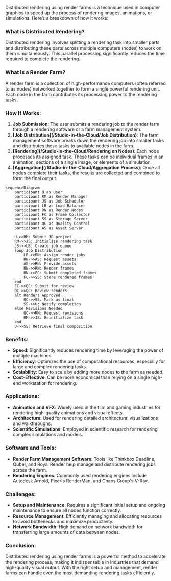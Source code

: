 Distributed rendering using render farms is a technique used in computer graphics to speed up the process of rendering images, animations, or simulations. Here’s a breakdown of how it works:

### What is Distributed Rendering?
Distributed rendering involves splitting a rendering task into smaller parts and distributing these parts across multiple computers (nodes) to work on them simultaneously. This parallel processing significantly reduces the time required to complete the rendering.

### What is a Render Farm?
A render farm is a collection of high-performance computers (often referred to as nodes) networked together to form a single powerful rendering unit. Each node in the farm contributes its processing power to the rendering tasks.

### How It Works:
1. **Job Submission**: The user submits a rendering job to the render farm through a rendering software or a farm management system.
2. **[Job Distribution](/Studio-in-the-Cloud/Job Distribution)**: The farm management software breaks down the rendering job into smaller tasks and distributes these tasks to available nodes in the farm.
3. **[Rendering](/Studio-in-the-Cloud/Rendering on Nodes)**: Each node processes its assigned task. These tasks can be individual frames in an animation, sections of a single image, or elements of a simulation.
4. **[Aggregation](/Studio-in-the-Cloud/Aggregation Process)**: Once all nodes complete their tasks, the results are collected and combined to form the final output.

```mermaid
sequenceDiagram
    participant U as User
    participant RM as Render Manager
    participant JS as Job Scheduler
    participant LB as Load Balancer
    participant RN as Render Nodes
    participant FC as Frame Collector
    participant SS as Storage Server
    participant QC as Quality Control
    participant AS as Asset Server

    U->>RM: Submit 3D project
    RM->>JS: Initialize rendering task
    JS->>LB: Create job queue
    loop Job Distribution
        LB->>RN: Assign render jobs
        RN->>AS: Request assets
        AS->>RN: Provide assets
        RN->>RN: Render frames
        RN->>FC: Submit completed frames
        FC->>SS: Store rendered frames
    end
    FC->>QC: Submit for review
    QC->>QC: Review renders
    alt Renders Approved
        QC->>SS: Mark as final
        SS->>U: Notify completion
    else Revisions Needed
        QC->>RM: Request revisions
        RM->>JS: Reinitialize task
    end
    U->>SS: Retrieve final composition
```


### Benefits:
- **Speed**: Significantly reduces rendering time by leveraging the power of multiple machines.
- **Efficiency**: Optimizes the use of computational resources, especially for large and complex rendering tasks.
- **Scalability**: Easy to scale by adding more nodes to the farm as needed.
- **Cost-Effective**: Can be more economical than relying on a single high-end workstation for rendering.

### Applications:
- **Animation and VFX**: Widely used in the film and gaming industries for rendering high-quality animations and visual effects.
- **Architecture**: Used for rendering detailed architectural visualizations and walkthroughs.
- **Scientific Simulations**: Employed in scientific research for rendering complex simulations and models.

### Software and Tools:
- **Render Farm Management Software**: Tools like Thinkbox Deadline, Qube!, and Royal Render help manage and distribute rendering jobs across the farm.
- **Rendering Engines**: Commonly used rendering engines include Autodesk Arnold, Pixar's RenderMan, and Chaos Group's V-Ray.

### Challenges:
- **Setup and Maintenance**: Requires a significant initial setup and ongoing maintenance to ensure all nodes function correctly.
- **Resource Management**: Efficiently managing and allocating resources to avoid bottlenecks and maximize productivity.
- **Network Bandwidth**: High demand on network bandwidth for transferring large amounts of data between nodes.

### Conclusion:
Distributed rendering using render farms is a powerful method to accelerate the rendering process, making it indispensable in industries that demand high-quality visual output. With the right setup and management, render farms can handle even the most demanding rendering tasks efficiently.
